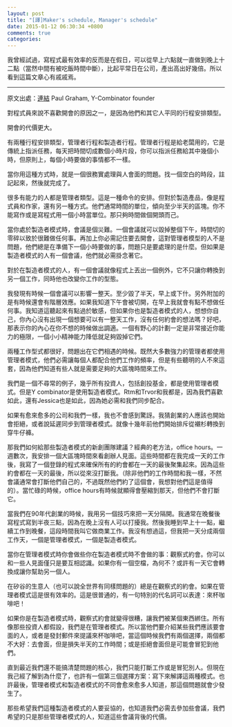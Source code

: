 ```yaml
---
layout: post
title: "[譯]Maker's schedule, Manager's schedule"
date: 2015-01-12 06:30:34 +0800
comments: true
categories: 
---
```


我曾經試過，寫程式最有效率的反而是在假日，可以從早上六點就一直做到晚上十二點（當然中間有被吃飯時間中斷），比起平常日在公司，產出高出好幾倍。所以看到這篇文章心有戚戚焉。

------------

原文出處：[連結](http://www.paulgraham.com/makersschedule.html) Paul Graham, Y-Combinator founder

<!--
One reason programmers dislike meetings so much is that they're on a different type of schedule from other people. Meetings cost them more.
-->
對程式員來說不喜歡開會的原因之一，是因為他們和其它人平同的行程安排類型。

開會的代價更大。

<!--
There are two types of schedule, which I'll call the manager's schedule and the maker's schedule. The manager's schedule is for bosses. It's embodied in the traditional appointment book, with each day cut into one hour intervals. You can block off several hours for a single task if you need to, but by default you change what you're doing every hour.
-->

有兩種行程安排類型，管理者行程和製造者行程。管理者行程是給老闆用的，它是傳統上指派任務，每天把時間切成數個小時片段，你可以指派任務給其中幾個小時，但原則上，每個小時要做的事情都不一樣。

<!--
When you use time that way, it's merely a practical problem to meet with someone. Find an open slot in your schedule, book them, and you're done.
-->

當你用這種方式時，就是一個很務實處理與人會面的問題。找一個空白的時段，註記起來，然後就完成了。

<!--
Most powerful people are on the manager's schedule. It's the schedule of command. But there's another way of using time that's common among people who make things, like programmers and writers. They generally prefer to use time in units of half a day at least. You can't write or program well in units of an hour. That's barely enough time to get started.
-->

很多有能力的人都是管理者類型。這是一種命令的安排。但對於製造產品，像是程式員和作家，還有另一種方式。他們通常時間的單位，傾向至少半天的區塊。你不能寫作或是寫程式用一個小時當單位。那只夠時間做個開頭而己。


<!--
When you're operating on the maker's schedule, meetings are a disaster. A single meeting can blow a whole afternoon, by breaking it into two pieces each too small to do anything hard in. Plus you have to remember to go to the meeting. That's no problem for someone on the manager's schedule. There's always something coming on the next hour; the only question is what. But when someone on the maker's schedule has a meeting, they have to think about it.
-->

當你處於製造者模式時，會議是個災難。一個會議就可以毀掉整個下午，時間切的零碎以致於很難做任何事。再加上你必需記住要去開會，這對管理者模型的人不是問題，他們總是在準備下一個小時要做的事，問題只是要處理的是什麼。但如果是製造者模式的人有一個會議，他們就必需掛念著它。


<!--
For someone on the maker's schedule, having a meeting is like throwing an exception. It doesn't merely cause you to switch from one task to another; it changes the mode in which you work.
-->

對於在製造者模式的人，有一個會議就像程式上丟出一個例外，它不只讓你轉換到另一個工作，同時他也改變你工作的型態。


<!--
I find one meeting can sometimes affect a whole day. A meeting commonly blows at least half a day, by breaking up a morning or afternoon. But in addition there's sometimes a cascading effect. If I know the afternoon is going to be broken up, I'm slightly less likely to start something ambitious in the morning. I know this may sound oversensitive, but if you're a maker, think of your own case. Don't your spirits rise at the thought of having an entire day free to work, with no appointments at all? Well, that means your spirits are correspondingly depressed when you don't. And ambitious projects are by definition close to the limits of your capacity. A small decrease in morale is enough to kill them off.
-->

我發現有時候一個會議可以影響一整天。至少毀了半天，早上或下什。另外附加的是有時候還會有階層效應。如果我知道下午會被切開，在早上我就會有點不想做任何事。我知道這聽起來有點過於敏感，但如果你也是製造者模式的人，想想你自己，你內心沒有出現一個想要可以有一整天工作，沒有任何約會的想法嗎？好吧，那表示你的內心在你不想的時候做出調適。一個有野心的計劃一定是非常接近你能力的極限，一個小小精神能力䧏低就足夠毀掉它們。

<!--
Each type of schedule works fine by itself. Problems arise when they meet. Since most powerful people operate on the manager's schedule, they're in a position to make everyone resonate at their frequency if they want to. But the smarter ones restrain themselves, if they know that some of the people working for them need long chunks of time to work in.
-->

兩種工作型式都很好，問題出在它們相遇的時候。既然大多數強力的管理者都使用管理者模式，他們必需讓每個人都配合他們工作的頻率，但是有些聽明的人不來這套，因為他們知道有些人就是需要足夠的大區塊時間來工作。

<!--
Our case is an unusual one. Nearly all investors, including all VCs I know, operate on the manager's schedule. But Y Combinator runs on the maker's schedule. Rtm and Trevor and I do because we always have, and Jessica does too, mostly, because she's gotten into sync with us.
-->

我們是一個不尋常的例子，幾乎所有投資人，包括創投基金，都是使用管理者模式。但是Y combinator是使用製造者模式。Rtm和Trvor和我都是，因為我們喜歡如此，還有Jessica也是如此，因為她必需和我們同步配合。

<!--
I wouldn't be surprised if there start to be more companies like us. I suspect founders may increasingly be able to resist, or at least postpone, turning into managers, just as a few decades ago they started to be able to resist switching from jeans to suits.
-->

如果有愈來愈多的公司和我們一樣，我也不會感到驚訝。我猜創業的人應該也開始會拒絕，或者說延遲同步到管理者模式。就像十幾年前他們開始排斥從襯杉轉換到穿牛仔褲。

<!--
How do we manage to advise so many startups on the maker's schedule? By using the classic device for simulating the manager's schedule within the maker's: office hours. Several times a week I set aside a chunk of time to meet founders we've funded. These chunks of time are at the end of my working day, and I wrote a signup program that ensures all the appointments within a given set of office hours are clustered at the end. Because they come at the end of my day these meetings are never an interruption. (Unless their working day ends at the same time as mine, the meeting presumably interrupts theirs, but since they made the appointment it must be worth it to them.) During busy periods, office hours sometimes get long enough that they compress the day, but they never interrupt it.
-->

那我們如何給那些製造者模式的新創團隊建議？經典的老方法，office hours。一週數次，我安排一個大區塊時間來看創辦人見面。這些時間都在我完成一天的工作後，我寫了一個登錄的程式來確保所有的約會都在一天的最後聚集起來。因為這些約會都在一天的最後，所以從來沒打斷我。（除非他們的工作時間和我一樣，不然會議通常會打斷他們自己的，不過既然他們約了這個會，我想對他們這是值得的）。當忙碌的時候，office hours有時候就顯得會壓縮到那天，但他們不會打斷它。

<!--
When we were working on our own startup, back in the 90s, I evolved another trick for partitioning the day. I used to program from dinner till about 3 am every day, because at night no one could interrupt me. Then I'd sleep till about 11 am, and come in and work until dinner on what I called "business stuff." I never thought of it in these terms, but in effect I had two workdays each day, one on the manager's schedule and one on the maker's.
-->

當我們在90年代創業的時候，我用另一個技巧來把一天分隔開。我通常在晚餐後寫程式寫到半夜三點，因為在晚上沒有人可以打擾我。然後我睡到早上十一點，繼續工作到晚餐，這段時間我叫它做商業工作。我沒有想過這，但我把一天分成兩個工作天，一個是管理者模式，一個是製造者模式。

<!--
When you're operating on the manager's schedule you can do something you'd never want to do on the maker's: you can have speculative meetings. You can meet someone just to get to know one another. If you have an empty slot in your schedule, why not? Maybe it will turn out you can help one another in some way.
-->

當你在管理者模式時你會做些你在製造者模式時不會做的事：觀察式約會。你可以和一些人見面僅只是要互相認識。如果你有一個空檔，為何不？或許有一天它會轉換成讓你幫助另一個人。

<!--
Business people in Silicon Valley (and the whole world, for that matter) have speculative meetings all the time. They're effectively free if you're on the manager's schedule. They're so common that there's distinctive language for proposing them: saying that you want to "grab coffee," for example.
-->

在矽谷的生意人（也可以說全世界有同樣問題的）總是在觀察式的約會。如果在管理者模式這是很有效率的。這是很普通的，有一句特別的代名詞可以表達：來杯咖啡吧！

<!--
Speculative meetings are terribly costly if you're on the maker's schedule, though. Which puts us in something of a bind. Everyone assumes that, like other investors, we run on the manager's schedule. So they introduce us to someone they think we ought to meet, or send us an email proposing we grab coffee. At this point we have two options, neither of them good: we can meet with them, and lose half a day's work; or we can try to avoid meeting them, and probably offend them.
-->

如果你是在製造者模式時，觀察式約會就變得很糟，讓我們被某個東西綁住。所有像那些投資人都假設，我們是在管理者模式。所以當他們要介紹某些我們應該要會面的人，或者是發封郵件來提議來杯咖啡吧，當這個時候我們有兩個選擇，兩個都不大好：去會面，但是損失半天的工作時間；或是拒絕會面但是可能會冒犯到他們。

<!--
Till recently we weren't clear in our own minds about the source of the problem. We just took it for granted that we had to either blow our schedules or offend people. But now that I've realized what's going on, perhaps there's a third option: to write something explaining the two types of schedule. Maybe eventually, if the conflict between the manager's schedule and the maker's schedule starts to be more widely understood, it will become less of a problem.
-->

直到最近我們還不能搞清楚問題的核心，我們只能打斷工作或是冒犯別人。但現在我己經了解到為什麼了，也許有一個第三個選擇方案：寫下來解譯這兩種模式。也許最後，管理者模式和製造者模式的不同會愈來愈多人知道，那這個問題就會少發生了。

<!--
Those of us on the maker's schedule are willing to compromise. We know we have to have some number of meetings. All we ask from those on the manager's schedule is that they understand the cost.
-->

那些希望我們這種製造者模式的人要妥協的，也知道我們必需去參加些會議，我們希望的只是那些管理者模式的人，知道這些會議背後的代價。